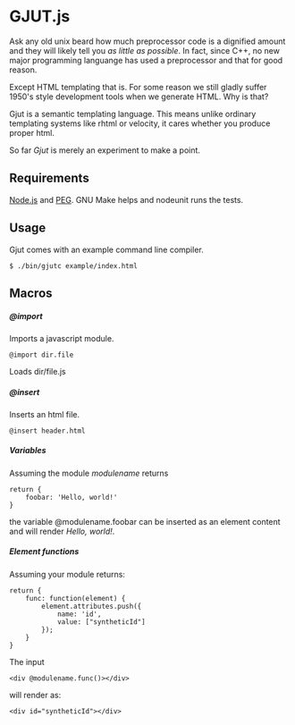 GJUT.js
=======

Ask any old unix beard how much preprocessor code is a dignified amount and they will likely tell you _as little as possible_. In fact, since C++, no new major programming languange has used a preprocessor and that for good reason.

Except HTML templating that is. For some reason we still gladly suffer 1950's style development tools when we generate HTML. Why is that?

Gjut is a semantic templating language. This means unlike ordinary templating systems like rhtml or 
velocity, it cares whether you produce proper html.

So far _Gjut_ is merely an experiment to make a point.

Requirements
------------
[Node.js](http://nodejs.org) and [PEG](http://pegjs.majda.cz). GNU Make helps and nodeunit runs the tests.

Usage
------
Gjut comes with an example command line compiler. 
    
    $ ./bin/gjutc example/index.html


Macros
------

##### @import

Imports a javascript module. 
    
    @import dir.file

Loads dir/file.js

##### @insert

Inserts an html file.

    @insert header.html

##### Variables

Assuming the module _modulename_ returns

    return {
        foobar: 'Hello, world!'
    }

the variable @modulename.foobar can be inserted as an element content and will render _Hello, world!_.

##### Element functions

Assuming your module returns:

    return {
        func: function(element) {
            element.attributes.push({
                name: 'id',
                value: ["syntheticId"]
            });
        }
    }

The input 

    <div @modulename.func()></div>

will render as:

    <div id="syntheticId"></div>

